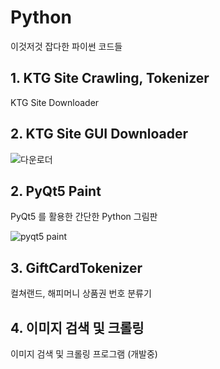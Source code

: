 # Python 
이것저것 잡다한 파이썬 코드들

## 1. KTG Site Crawling, Tokenizer
KTG Site Downloader

## 2. KTG Site GUI Downloader
![다운로더](https://github.com/Hamtoto/Python/assets/100178817/96c907fb-6600-443d-8072-d9c0f7b46c10)

## 2. PyQt5 Paint
PyQt5 를 활용한 간단한 Python 그림판 

![pyqt5 paint](https://github.com/Hamtoto/Python/assets/100178817/8f067618-6dfc-4f24-9e3d-d626298eac3d)

## 3. GiftCardTokenizer
컬쳐랜드, 해피머니 상품권 번호 분류기

## 4. 이미지 검색 및 크롤링
이미지 검색 및 크롤링 프로그램 (개발중)
